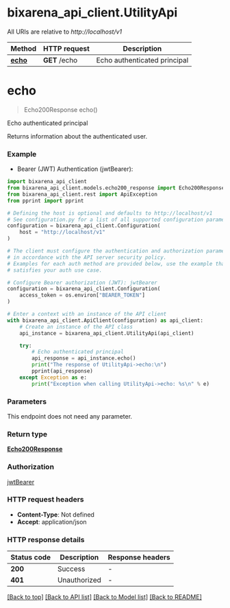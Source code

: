 # bixarena_api_client.UtilityApi

All URIs are relative to _http://localhost/v1_

| Method                         | HTTP request  | Description                  |
| ------------------------------ | ------------- | ---------------------------- |
| [**echo**](UtilityApi.md#echo) | **GET** /echo | Echo authenticated principal |

# **echo**

> Echo200Response echo()

Echo authenticated principal

Returns information about the authenticated user.

### Example

- Bearer (JWT) Authentication (jwtBearer):

```python
import bixarena_api_client
from bixarena_api_client.models.echo200_response import Echo200Response
from bixarena_api_client.rest import ApiException
from pprint import pprint

# Defining the host is optional and defaults to http://localhost/v1
# See configuration.py for a list of all supported configuration parameters.
configuration = bixarena_api_client.Configuration(
    host = "http://localhost/v1"
)

# The client must configure the authentication and authorization parameters
# in accordance with the API server security policy.
# Examples for each auth method are provided below, use the example that
# satisfies your auth use case.

# Configure Bearer authorization (JWT): jwtBearer
configuration = bixarena_api_client.Configuration(
    access_token = os.environ["BEARER_TOKEN"]
)

# Enter a context with an instance of the API client
with bixarena_api_client.ApiClient(configuration) as api_client:
    # Create an instance of the API class
    api_instance = bixarena_api_client.UtilityApi(api_client)

    try:
        # Echo authenticated principal
        api_response = api_instance.echo()
        print("The response of UtilityApi->echo:\n")
        pprint(api_response)
    except Exception as e:
        print("Exception when calling UtilityApi->echo: %s\n" % e)
```

### Parameters

This endpoint does not need any parameter.

### Return type

[**Echo200Response**](Echo200Response.md)

### Authorization

[jwtBearer](../README.md#jwtBearer)

### HTTP request headers

- **Content-Type**: Not defined
- **Accept**: application/json

### HTTP response details

| Status code | Description  | Response headers |
| ----------- | ------------ | ---------------- |
| **200**     | Success      | -                |
| **401**     | Unauthorized | -                |

[[Back to top]](#) [[Back to API list]](../README.md#documentation-for-api-endpoints) [[Back to Model list]](../README.md#documentation-for-models) [[Back to README]](../README.md)
